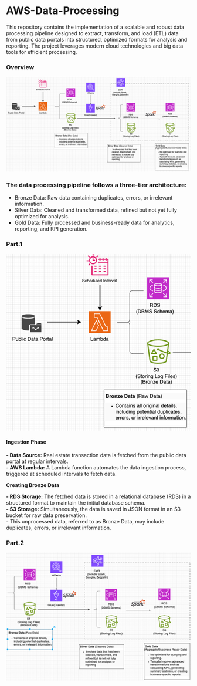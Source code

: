 # AWS-Data-Processing
This repository contains the implementation of a scalable and robust data processing pipeline designed to extract, transform, and load (ETL) data from public data portals into structured, optimized formats for analysis and reporting. The project leverages modern cloud technologies and big data tools for efficient processing.


### Overview

![](images/overview.png)
### The data processing pipeline follows a three-tier architecture:
- Bronze Data: Raw data containing duplicates, errors, or irrelevant information.
- Silver Data: Cleaned and transformed data, refined but not yet fully optimized for analysis.
- Gold Data: Fully processed and business-ready data for analytics, reporting, and KPI generation.

### Part.1

![](images/part1.png)

#### Ingestion Phase

**- Data Source:** Real estate transaction data is fetched from the public data portal at regular intervals.  
**- AWS Lambda:** A Lambda function automates the data ingestion process, triggered at scheduled intervals to fetch data.

**Creating Bronze Data**

**- RDS Storage:** The fetched data is stored in a relational database (RDS) in a structured format to maintain the initial database schema.  
**- S3 Storage:** Simultaneously, the data is saved in JSON format in an S3 bucket for raw data preservation.  
    - This unprocessed data, referred to as Bronze Data, may include duplicates, errors, or irrelevant information.

### Part.2

![](images/part2.png)
